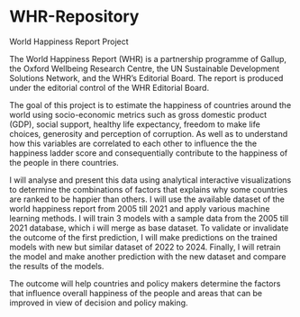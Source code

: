 # WHR-Repository
World Happiness Report Project

The World Happiness Report (WHR) is a partnership programme of Gallup, the Oxford Wellbeing Research Centre, the UN Sustainable Development Solutions Network, and the WHR’s Editorial Board. The report is produced under the editorial control of the WHR Editorial Board. 

The goal of this project is to estimate the happiness of countries around the world using socio-economic metrics such as gross domestic product (GDP), social support, healthy life expectancy, freedom to make life choices, generosity and perception of corruption. As well as to understand how this variables are correlated to each other to influence the the happiness ladder score and consequentially contribute to the happiness of the people in there countries.

I will analyse and present this data using analytical interactive visualizations to determine the combinations of factors that explains why some countries are ranked to be happier than others. I will use the available dataset of the world happiness report from 2005 till 2021 and apply various machine learning methods. I will train 3 models with a sample data from the 2005 till 2021 database, which i will merge as base dataset. To validate or invalidate the outcome of the first prediction, I will make predictions on the trained models with new but similar dataset of 2022 to 2024. Finally, I will retrain the model and make another prediction with the new dataset and compare the results of the models.

The outcome will help countries and policy makers determine the factors that influence overall happiness of the people and areas that can be improved in view of decision and policy making.
